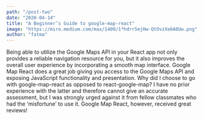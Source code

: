 ```yaml
---
path: "/post-two"
date: "2020-04-14"
title: "A Beginner’s Guide to google-map-react"
image: "https://miro.medium.com/max/1400/1*hdrr5ejHw-QtOvzXe6A8Uw.png"
author: "fatma"
---
```


Being able to utilize the Google Maps API in your React app not only provides a reliable navigation resource for you, but it also improves the overall user experience by incorporating a smooth map interface. Google Map React does a great job giving you access to the Google Maps API and exposing JavaScript functionality and presentation.
Why did I choose to go with google-map-react as opposed to react-google-map? I have no prior experience with the latter and therefore cannot give an accurate assessment, but I was strongly urged against it from fellow classmates who had the ‘misfortune’ to use it. Google Map React, however, received great reviews!